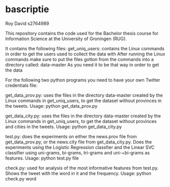 # bascriptie
Roy David
s2764989

This repository contains the code used for the Bachelor thesis course for Information Science at the University of Groningen (RUG).

It contains the following files:
get_uniq_users: contains the Linux commands in order to get the users used to collect the data with
After running the Linux commands make sure to put the files gotton from the commands into a directory called:
data-master
As you need it to be that way in order to get the data

For the following two python programs you need to have your own Twitter credentials file:

get_data_prov.py: uses the files in the directory data-master created by the Linux commands in get_uniq_users, to get the dataset without provinces in the tweets. Usage: python get_data_prov.py

get_data_city.py: uses the files in the directory data-master created by the Linux commands in get_uniq_users, to get the dataset without provinces and cities in the tweets. Usage: python get_data_city.py

test.py: does the experiments on either the news.prov file from get_data_prov.py, or the news.city file from get_data_city.py. Does the experiments using the Logistic Regression classfier and the Linear SVC classifier using uni-grams, bi-grams, tri-grams and uni-+bi-grams as features. Usage: python test.py file

check.py: used for analysis of the most informative features from test.py. Shows the tweet with the word in it and the frequency. Usage: python check.py word
